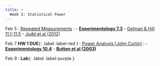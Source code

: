 ```yaml
---
title: >
  Week 3: Statistical Power
---
```


Feb 5
: [Repeated Measurements](https://socialinteractionlab.github.io/psych710-notes/linear-mixed-effects-models-1.html)
  : - [**Experimentology 7.3**](https://experimentology.io/007-models.html#linear-mixed-effects-models)
    - [Gelman & Hill 11.1-11.5](https://socialinteractionlab.github.io/psych710//assets/readings/gelmanhill_chapter11.pdf)
    - [Judd et al (2012)](https://web.archive.org/web/20170809144756id_/http://webcom.upmf-grenoble.fr/LIP/Perso/DMuller/M2R/R_et_Mixed/documents/Journal%20of%20Personality%20and%20Social%20Psychology%202012%20Judd.pdf)

Feb 7 **HW 1 DUE**{: .label .label-red }
: [Power Analysis (John Curtin)](https://socialinteractionlab.github.io/psych710-notes/power.html)
  : - [**Experimentology 10.4**](https://experimentology.io/010-sampling.html#sample-size-planning)
    - [**Button et al (2003)**](https://www.ed.ac.uk/sites/default/files/atoms/files/nrn3475.pdf)

Feb 9
:  **Lab**{: .label .label-purple }
